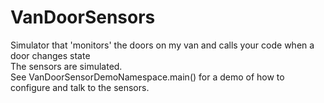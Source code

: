 # VanDoorSensors
Simulator that 'monitors' the doors on my van and calls your code when a door changes state
</br>
The sensors are simulated.
</br>
See VanDoorSensorDemoNamespace.main() for a demo of how to configure and talk to the sensors.
